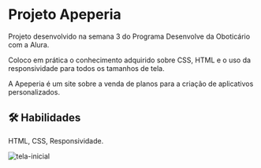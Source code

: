
# Projeto Apeperia

Projeto desenvolvido na semana 3 do Programa Desenvolve da Oboticário com a Alura.

Coloco em prática o conhecimento adquirido sobre CSS, HTML e o uso da responsividade para todos os tamanhos de tela. 

A Apeperia é um site sobre a venda de planos para a criação de aplicativos personalizados.


## 🛠 Habilidades
 HTML, CSS, Responsividade.
 
 
![tela-inicial](https://user-images.githubusercontent.com/113307737/219146168-3650daf7-aa25-4640-860d-e60abb180aa7.png)
